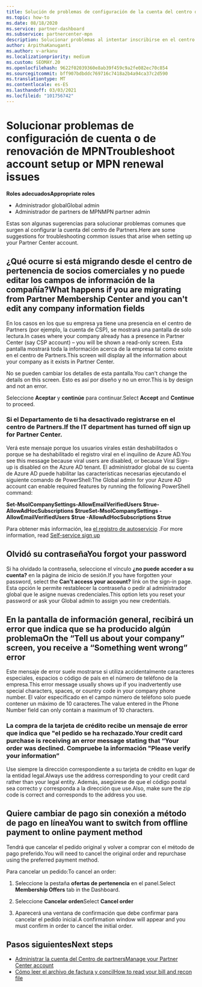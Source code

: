 ```yaml
---
title: Solución de problemas de configuración de la cuenta del centro de Partners o problemas de renovación de MPN
ms.topic: how-to
ms.date: 08/18/2020
ms.service: partner-dashboard
ms.subservice: partnercenter-mpn
description: Solucionar problemas al intentar inscribirse en el centro de Partners. Responde a los desafíos relacionados con los métodos de pago, olvidar las contraseñas, etc.
author: ArpithaKanuganti
ms.author: v-arkanu
ms.localizationpriority: medium
ms.custom: SEOMAY.20
ms.openlocfilehash: 9622f02039360e8ab39f459c9a2fe082ec70c854
ms.sourcegitcommit: bff907bdbddc769716c7418a2b4a94ca37c2d590
ms.translationtype: MT
ms.contentlocale: es-ES
ms.lasthandoff: 03/03/2021
ms.locfileid: "101756742"
---
```

# <a name="troubleshoot-account-setup-or-mpn-renewal-issues"></a><span data-ttu-id="7055d-104">Solucionar problemas de configuración de cuenta o de renovación de MPN</span><span class="sxs-lookup"><span data-stu-id="7055d-104">Troubleshoot account setup or MPN renewal issues</span></span>


<span data-ttu-id="7055d-105">**Roles adecuados**</span><span class="sxs-lookup"><span data-stu-id="7055d-105">**Appropriate roles**</span></span>

- <span data-ttu-id="7055d-106">Administrador global</span><span class="sxs-lookup"><span data-stu-id="7055d-106">Global admin</span></span>
- <span data-ttu-id="7055d-107">Administrador de partners de MPN</span><span class="sxs-lookup"><span data-stu-id="7055d-107">MPN partner admin</span></span> 
 
<span data-ttu-id="7055d-108">Estas son algunas sugerencias para solucionar problemas comunes que surgen al configurar la cuenta del centro de Partners.</span><span class="sxs-lookup"><span data-stu-id="7055d-108">Here are some suggestions for troubleshooting common issues that arise when setting up your Partner Center account.</span></span>

## <a name="what-happens-if-you-are-migrating-from-partner-membership-center-and-you-cant-edit-any-company-information-fields"></a><span data-ttu-id="7055d-109">¿Qué ocurre si está migrando desde el centro de pertenencia de socios comerciales y no puede editar los campos de información de la compañía?</span><span class="sxs-lookup"><span data-stu-id="7055d-109">What happens if you are migrating from Partner Membership Center and you can't edit any company information fields</span></span>

<span data-ttu-id="7055d-110">En los casos en los que su empresa ya tiene una presencia en el centro de Partners (por ejemplo, la cuenta de CSP), se mostrará una pantalla de solo lectura.</span><span class="sxs-lookup"><span data-stu-id="7055d-110">In cases where your company already has a presence in Partner Center (say CSP account) – you will be shown a read-only screen.</span></span> <span data-ttu-id="7055d-111">Esta pantalla mostrará toda la información acerca de la empresa tal como existe en el centro de Partners.</span><span class="sxs-lookup"><span data-stu-id="7055d-111">This screen will display all the information about your company as it exists in Partner Center.</span></span>

<span data-ttu-id="7055d-112">No se pueden cambiar los detalles de esta pantalla.</span><span class="sxs-lookup"><span data-stu-id="7055d-112">You can't change the details on this screen.</span></span> <span data-ttu-id="7055d-113">Esto es así por diseño y no un error.</span><span class="sxs-lookup"><span data-stu-id="7055d-113">This is by design and not an error.</span></span>

<span data-ttu-id="7055d-114">Seleccione **Aceptar** y **continúe** para continuar.</span><span class="sxs-lookup"><span data-stu-id="7055d-114">Select **Accept** and **Continue** to proceed.</span></span>


### <a name="if-the-it-department-has-turned-off-sign-up-for-partner-center"></a><span data-ttu-id="7055d-115">Si el Departamento de ti ha desactivado **registrarse en el centro de Partners**.</span><span class="sxs-lookup"><span data-stu-id="7055d-115">If the IT department has turned off **sign up for Partner Center**.</span></span>

<span data-ttu-id="7055d-116">Verá este mensaje porque los usuarios virales están deshabilitados o porque se ha deshabilitado el registro viral en el inquilino de Azure AD.</span><span class="sxs-lookup"><span data-stu-id="7055d-116">You see this message because viral users are disabled, or because Viral Sign-up is disabled on the Azure AD tenant.</span></span> <span data-ttu-id="7055d-117">El administrador global de su cuenta de Azure AD puede habilitar las características necesarias ejecutando el siguiente comando de PowerShell:</span><span class="sxs-lookup"><span data-stu-id="7055d-117">The Global admin for your Azure AD account can enable required features by running the following PowerShell command:</span></span>

<span data-ttu-id="7055d-118">**Set-MsolCompanySettings-AllowEmailVerifiedUsers $true-AllowAdHocSubscriptions $true**</span><span class="sxs-lookup"><span data-stu-id="7055d-118">**Set-MsolCompanySettings -AllowEmailVerifiedUsers $true -AllowAdHocSubscriptions $true**</span></span>

<span data-ttu-id="7055d-119">Para obtener más información, lea [el registro de autoservicio](/azure/active-directory/users-groups-roles/directory-self-service-signup) .</span><span class="sxs-lookup"><span data-stu-id="7055d-119">For more information, read [Self-service sign up](/azure/active-directory/users-groups-roles/directory-self-service-signup)</span></span>

## <a name="you-forgot-your-password"></a><span data-ttu-id="7055d-120">Olvidó su contraseña</span><span class="sxs-lookup"><span data-stu-id="7055d-120">You forgot your password</span></span>

<span data-ttu-id="7055d-121">Si ha olvidado la contraseña, seleccione el vínculo **¿no puede acceder a su cuenta?** en la página de inicio de sesión.</span><span class="sxs-lookup"><span data-stu-id="7055d-121">If you have forgotten your password, select the **Can't access your account?** link on the sign-in page.</span></span> <span data-ttu-id="7055d-122">Esta opción le permite restablecer la contraseña o pedir al administrador global que le asigne nuevas credenciales.</span><span class="sxs-lookup"><span data-stu-id="7055d-122">This option lets you reset your password or ask your Global admin to assign you new credentials.</span></span>

## <a name="on-the-tell-us-about-your-company-screen-you-receive-a-something-went-wrong-error"></a><span data-ttu-id="7055d-123">En la pantalla de información general, recibirá un error que indica que se ha producido algún problema</span><span class="sxs-lookup"><span data-stu-id="7055d-123">On the “Tell us about your company” screen, you receive a “Something went wrong” error</span></span>

<span data-ttu-id="7055d-124">Este mensaje de error suele mostrarse si utiliza accidentalmente caracteres especiales, espacios o código de país en el número de teléfono de la empresa.</span><span class="sxs-lookup"><span data-stu-id="7055d-124">This error message usually shows up if you inadvertently use special characters, spaces, or country code in your company phone number.</span></span> <span data-ttu-id="7055d-125">El valor especificado en el campo número de teléfono solo puede contener un máximo de 10 caracteres.</span><span class="sxs-lookup"><span data-stu-id="7055d-125">The value entered in the Phone Number field can only contain a maximum of 10 characters.</span></span>


### <a name="your-credit-card-purchase-is-receiving-an-error-message-stating-that-your-order-was-declined-please-verify-your-information"></a><span data-ttu-id="7055d-126">La compra de la tarjeta de crédito recibe un mensaje de error que indica que "el pedido se ha rechazado.</span><span class="sxs-lookup"><span data-stu-id="7055d-126">Your credit card purchase is receiving an error message stating that “Your order was declined.</span></span> <span data-ttu-id="7055d-127">Compruebe la información "</span><span class="sxs-lookup"><span data-stu-id="7055d-127">Please verify your information”</span></span>


<span data-ttu-id="7055d-128">Use siempre la dirección correspondiente a su tarjeta de crédito en lugar de la entidad legal.</span><span class="sxs-lookup"><span data-stu-id="7055d-128">Always use the address corresponding to your credit card rather than your legal entity.</span></span> <span data-ttu-id="7055d-129">Además, asegúrese de que el código postal sea correcto y corresponda a la dirección que use.</span><span class="sxs-lookup"><span data-stu-id="7055d-129">Also, make sure the zip code is correct and corresponds to the address you use.</span></span>

## <a name="you-want-to-switch-from-offline-payment-to-online-payment-method"></a><span data-ttu-id="7055d-130">Quiere cambiar de pago sin conexión a método de pago en línea</span><span class="sxs-lookup"><span data-stu-id="7055d-130">You want to switch from offline payment to online payment method</span></span> 

<span data-ttu-id="7055d-131">Tendrá que cancelar el pedido original y volver a comprar con el método de pago preferido.</span><span class="sxs-lookup"><span data-stu-id="7055d-131">You will need to cancel the original order and repurchase using the preferred payment method.</span></span>

<span data-ttu-id="7055d-132">Para cancelar un pedido:</span><span class="sxs-lookup"><span data-stu-id="7055d-132">To cancel an order:</span></span>

1. <span data-ttu-id="7055d-133">Seleccione la pestaña **ofertas de pertenencia** en el panel.</span><span class="sxs-lookup"><span data-stu-id="7055d-133">Select **Membership Offers** tab in the Dashboard.</span></span>

2. <span data-ttu-id="7055d-134">Seleccione **Cancelar orden**</span><span class="sxs-lookup"><span data-stu-id="7055d-134">Select **Cancel order**</span></span>

3. <span data-ttu-id="7055d-135">Aparecerá una ventana de confirmación que debe confirmar para cancelar el pedido inicial.</span><span class="sxs-lookup"><span data-stu-id="7055d-135">A confirmation window will appear and you must confirm in order to cancel the initial order.</span></span>

## <a name="next-steps"></a><span data-ttu-id="7055d-136">Pasos siguientes</span><span class="sxs-lookup"><span data-stu-id="7055d-136">Next steps</span></span>

- [<span data-ttu-id="7055d-137">Administrar la cuenta del Centro de partners</span><span class="sxs-lookup"><span data-stu-id="7055d-137">Manage your Partner Center account</span></span>](partner-center-account-setup.md)
- [<span data-ttu-id="7055d-138">Cómo leer el archivo de factura y concil</span><span class="sxs-lookup"><span data-stu-id="7055d-138">How to read your bill and recon file</span></span>](read-your-bill.md)
